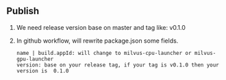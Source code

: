 ## Publish

1.  We need release version base on master and tag like: v0.1.0
2.  In github workflow, will rewrite package.json some fields.

        name | build.appId: will change to milvus-cpu-launcher or milvus-gpu-launcher
        version: base on your release tag, if your tag is v0.1.0 then your version is  0.1.0
